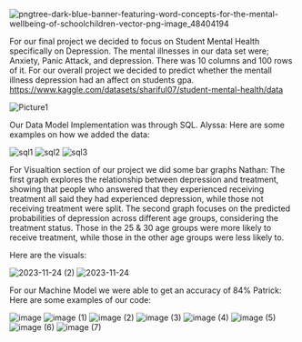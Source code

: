 ![pngtree-dark-blue-banner-featuring-word-concepts-for-the-mental-wellbeing-of-schoolchildren-vector-png-image_48404194](https://github.com/agom2429/Project_4/assets/135547605/d3340db8-223c-4292-8c4e-3f45ffc55f19)

For our final project we decided to focus on Student Mental Health specifically on Depression.
The mental illnesses in our data set were; Anxiety, Panic Attack, and depression. 
There was 10 columns and 100 rows of it. 
For our overall project we decided to predict whether the mentall illness depression had an affect on students gpa.
https://www.kaggle.com/datasets/shariful07/student-mental-health/data

![Picture1](https://github.com/agom2429/Project_4/assets/135547605/4686becb-8625-4ff9-a378-15b18492d5aa)

Our Data Model Implementation was through SQL.
Alyssa:
Here are some examples on how we added the data:


![sql1](https://github.com/agom2429/Project_4/assets/135547605/22483b2e-919f-41b5-a06a-21c3bf0fa0a6)
![sql2](https://github.com/agom2429/Project_4/assets/135547605/46ddef58-31b1-4561-823c-0edb3d99c280)
![sql3](https://github.com/agom2429/Project_4/assets/135547605/30a16326-3954-44ac-987d-63cdf78b75db)

For Visualtion section of our project we did some bar graphs
Nathan: 
The first graph explores the relationship between depression and treatment, showing that people who answered that they experienced receiving treatment all said they had experienced depression, while those not receiving treatment were split. The second graph focuses on the predicted probabilities of depression across different age groups, considering the treatment status. Those in the 25 & 30 age groups were more likely to receive treatment, while those in the other age groups were less likely to.

Here are the visuals: 

![2023-11-24 (2)](https://github.com/agom2429/Project_4/assets/135547605/d1621d68-182a-4cdd-a4fd-96a75b0e77ae)
![2023-11-24](https://github.com/agom2429/Project_4/assets/135547605/2c7d8646-912d-4acb-98c6-aa6140435b8d)

For our Machine Model we were able to get an accuracy of 84%
Patrick:
Here are some examples of our code: 

![image](https://github.com/agom2429/Project_4/assets/135547605/42bfe624-74df-4bb2-86e0-34c4f64a04a1)
![image (1)](https://github.com/agom2429/Project_4/assets/135547605/3cf7f0b0-51d2-4eae-b7d5-8c65a296dd2b)
![image (2)](https://github.com/agom2429/Project_4/assets/135547605/a1d666d0-b0ff-4f3a-a50b-9b53eda3c8f1)
![image (3)](https://github.com/agom2429/Project_4/assets/135547605/576382a0-4d85-415f-9f0f-961e0802ca62)
![image (4)](https://github.com/agom2429/Project_4/assets/135547605/1546f207-defc-49e2-96c9-5abb99f95406)
![image (5)](https://github.com/agom2429/Project_4/assets/135547605/c5680751-2759-4735-b792-e5f5fafaae23)
![image (6)](https://github.com/agom2429/Project_4/assets/135547605/2b3cd4c3-d88a-487b-bcdc-76dbf9a08056)
![image (7)](https://github.com/agom2429/Project_4/assets/135547605/12098fc6-a10d-42d0-966e-9d88cffc51b7)









